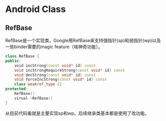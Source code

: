 # Android Class

## RefBase

RefBase是一个实现类，Google用RefBase来支持强指针(sp)和弱指针(wp)以及一些binder需要的magic feature（啥神奇功能）。

```c++
class RefBase {
public:
    void incStrong(const void* id) const
    void incStrongRequireStrong(const void* id) const
    void decStrong(const void* id) const
    void forceIncStrong(const void* id) const
    class weakref_type {}
protected:
    RefBase()
    virual ~RefBase()
}
```

从目前代码看就是主要实现sp和wp。后续继承类基本都是使用了改功能。
